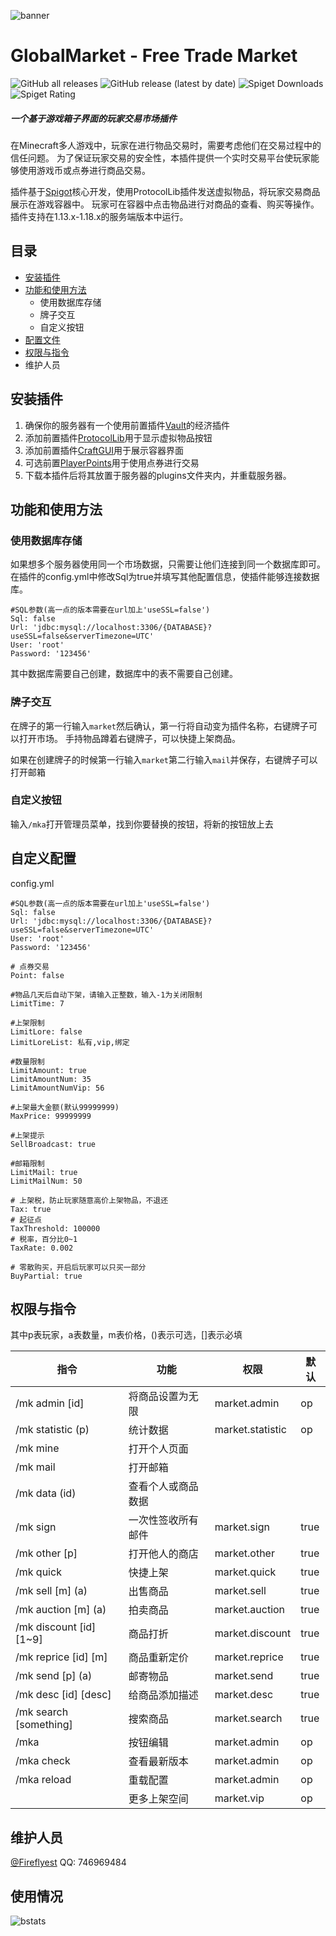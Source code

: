 ![banner](https://attachment.mcbbs.net/data/myattachment/forum/202208/01/095315xb0ciuzks5cgb0i5.png)
# GlobalMarket - Free Trade Market
![GitHub all releases](https://img.shields.io/github/downloads/Fireflyest/GlobalMarket/total?style=flat-square)
![GitHub release (latest by date)](https://img.shields.io/github/downloads/Fireflyest/GlobalMarket/latest/total?style=flat-square)
![Spiget Downloads](https://img.shields.io/spiget/downloads/103933?label=spigot%20downloads&style=flat-square)![Spiget Rating](https://img.shields.io/spiget/rating/103933?style=flat-square)
##### 一个基于游戏箱子界面的玩家交易市场插件
在Minecraft多人游戏中，玩家在进行物品交易时，需要考虑他们在交易过程中的信任问题。
为了保证玩家交易的安全性，本插件提供一个实时交易平台使玩家能够使用游戏币或点券进行商品交易。

插件基于[Spigot](https://www.spigotmc.org/)核心开发，使用ProtocolLib插件发送虚拟物品，将玩家交易商品展示在游戏容器中。
玩家可在容器中点击物品进行对商品的查看、购买等操作。
插件支持在1.13.x-1.18.x的服务端版本中运行。

## 目录
* [安装插件](#安装插件)
* [功能和使用方法](#功能和使用方法)
  * 使用数据库存储
  * 牌子交互
  * 自定义按钮
* [配置文件](#自定义配置)
* [权限与指令](#权限与指令)
* 维护人员

## 安装插件
1. 确保你的服务器有一个使用前置插件[Vault](https://www.spigotmc.org/resources/vault.34315/)的经济插件
2. 添加前置插件[ProtocolLib](https://www.spigotmc.org/resources/protocollib.1997/)用于显示虚拟物品按钮
3. 添加前置插件[CraftGUI](https://github.com/Fireflyest/CraftGUI)用于展示容器界面
4. 可选前置[PlayerPoints](https://www.spigotmc.org/resources/playerpoints.80745/)用于使用点券进行交易
5. 下载本插件后将其放置于服务器的plugins文件夹内，并重载服务器。

## 功能和使用方法
### 使用数据库存储
如果想多个服务器使用同一个市场数据，只需要让他们连接到同一个数据库即可。
在插件的config.yml中修改Sql为true并填写其他配置信息，使插件能够连接数据库。
```
#SQL参数(高一点的版本需要在url加上'useSSL=false')
Sql: false
Url: 'jdbc:mysql://localhost:3306/{DATABASE}?useSSL=false&serverTimezone=UTC'
User: 'root'
Password: '123456'
```
其中数据库需要自己创建，数据库中的表不需要自己创建。

### 牌子交互
在牌子的第一行输入`market`然后确认，第一行将自动变为插件名称，右键牌子可以打开市场。
手持物品蹲着右键牌子，可以快捷上架商品。

如果在创建牌子的时候第一行输入`market`第二行输入`mail`并保存，右键牌子可以打开邮箱

### 自定义按钮
输入`/mka`打开管理员菜单，找到你要替换的按钮，将新的按钮放上去

## 自定义配置
config.yml
```
#SQL参数(高一点的版本需要在url加上'useSSL=false')
Sql: false
Url: 'jdbc:mysql://localhost:3306/{DATABASE}?useSSL=false&serverTimezone=UTC'
User: 'root'
Password: '123456'

# 点券交易
Point: false

#物品几天后自动下架，请输入正整数，输入-1为关闭限制
LimitTime: 7

#上架限制
LimitLore: false
LimitLoreList: 私有,vip,绑定

#数量限制
LimitAmount: true
LimitAmountNum: 35
LimitAmountNumVip: 56

#上架最大金额(默认99999999)
MaxPrice: 99999999

#上架提示
SellBroadcast: true

#邮箱限制
LimitMail: true
LimitMailNum: 50

# 上架税，防止玩家随意高价上架物品，不退还
Tax: true
# 起征点
TaxThreshold: 100000
# 税率，百分比0~1
TaxRate: 0.002

# 零散购买，开启后玩家可以只买一部分
BuyPartial: true
```

## 权限与指令
其中p表玩家，a表数量，m表价格，()表示可选，[]表示必填


| 指令                      | 功能        | 权限               | 默认   |
|-------------------------|-----------|------------------|------|
| /mk admin [id]          | 将商品设置为无限  | market.admin     | op   |
| /mk statistic (p)       | 统计数据      | market.statistic | op   |
| /mk mine                | 打开个人页面    |                  |      |
| /mk mail                | 打开邮箱      |                  |      |
| /mk data (id)           | 查看个人或商品数据 |                  |      |
| /mk sign                | 一次性签收所有邮件 | market.sign      | true |
| /mk other [p]           | 打开他人的商店   | market.other     | true |
| /mk quick               | 快捷上架      | market.quick     | true |
| /mk sell [m] (a)        | 出售商品      | market.sell      | true |
| /mk auction [m] (a)     | 拍卖商品      | market.auction   | true |
| /mk discount [id] [1~9] | 商品打折      | market.discount  | true |
| /mk reprice [id] [m]    | 商品重新定价    | market.reprice   | true |
| /mk send [p] (a)        | 邮寄物品      | market.send      | true |
| /mk desc [id] [desc]    | 给商品添加描述   | market.desc      | true |
| /mk search [something]  | 搜索商品      | market.search    | true |
| /mka                    | 按钮编辑      | market.admin     | op   |
| /mka check              | 查看最新版本    | market.admin     | op   |
| /mka reload             | 重载配置      | market.admin     | op   |
|                         | 更多上架空间    | market.vip       | op   |

## 维护人员
[@Fireflyest](https://github.com/Fireflyest) QQ: 746969484

## 使用情况
![bstats](https://bstats.org/signatures/bukkit/GlobalMarket.svg)
